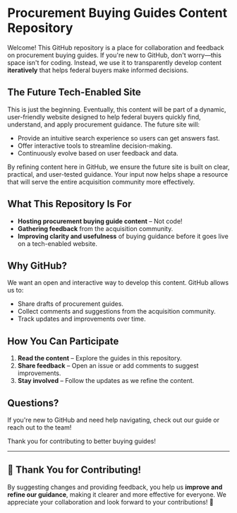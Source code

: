 # Procurement Buying Guides Content Repository

Welcome! This GitHub repository is a place for collaboration and feedback on procurement buying guides. If you're new to GitHub, don't worry—this space isn't for coding. Instead, we use it to transparently develop content **iteratively** that helps federal buyers make informed decisions.

## The Future Tech-Enabled Site
This is just the beginning. Eventually, this content will be part of a dynamic, user-friendly website designed to help federal buyers quickly find, understand, and apply procurement guidance. The future site will:
- Provide an intuitive search experience so users can get answers fast.
- Offer interactive tools to streamline decision-making.
- Continuously evolve based on user feedback and data.

By refining content here in GitHub, we ensure the future site is built on clear, practical, and user-tested guidance. Your input now helps shape a resource that will serve the entire acquisition community more effectively.

## What This Repository Is For
- **Hosting procurement buying guide content** – Not code!
- **Gathering feedback** from the acquisition community.
- **Improving clarity and usefulness** of buying guidance before it goes live on a tech-enabled website.

## Why GitHub?
We want an open and interactive way to develop this content. GitHub allows us to:
- Share drafts of procurement guides.
- Collect comments and suggestions from the acquisition community.
- Track updates and improvements over time.

## How You Can Participate
1. **Read the content** – Explore the guides in this repository.
2. **Share feedback** – Open an issue or add comments to suggest improvements.
3. **Stay involved** – Follow the updates as we refine the content.

## Questions?
If you're new to GitHub and need help navigating, check out our guide or reach out to the team!

Thank you for contributing to better buying guides!

---

## 🌟 **Thank You for Contributing!**
By suggesting changes and providing feedback, you help us **improve and refine our guidance**, making it clearer and more effective for everyone. We appreciate your collaboration and look forward to your contributions! 🚀
